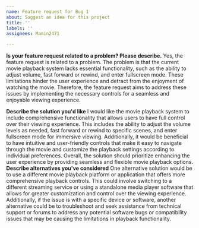 ```yaml
---
name: Feature request for Bug 1
about: Suggest an idea for this project
title: ''
labels: ''
assignees: Mamin2471

---
```


**Is your feature request related to a problem? Please describe.**
Yes, the feature request is related to a problem. The problem is that the current movie playback system lacks essential functionality, such as the ability to adjust volume, fast forward or rewind, and enter fullscreen mode. These limitations hinder the user experience and detract from the enjoyment of watching the movie. Therefore, the feature request aims to address these issues by implementing the necessary controls for a seamless and enjoyable viewing experience.

**Describe the solution you'd like**
I would like the movie playback system to include comprehensive functionality that allows users to have full control over their viewing experience. This includes the ability to adjust the volume levels as needed, fast forward or rewind to specific scenes, and enter fullscreen mode for immersive viewing. Additionally, it would be beneficial to have intuitive and user-friendly controls that make it easy to navigate through the movie and customize the playback settings according to individual preferences. Overall, the solution should prioritize enhancing the user experience by providing seamless and flexible movie playback options.
**Describe alternatives you've considered**
One alternative solution would be to use a different movie playback platform or application that offers more comprehensive playback controls. This could involve switching to a different streaming service or using a standalone media player software that allows for greater customization and control over the viewing experience.  Additionally, if the issue is with a specific device or software, another alternative could be to troubleshoot and seek assistance from technical support or forums to address any potential software bugs or compatibility issues that may be causing the limitations in playback functionality.
